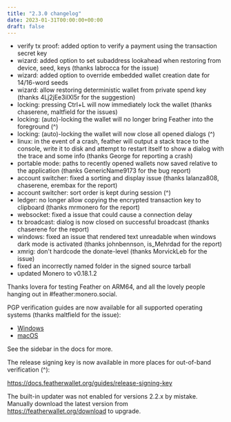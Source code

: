 ```yaml
---
title: "2.3.0 changelog"
date: 2023-01-31T00:00:00+00:00
draft: false
---
```


- verify tx proof: added option to verify a payment using the transaction secret key
- wizard: added option to set subaddress lookahead when restoring from device, seed, keys (thanks labrocca for the issue)
- wizard: added option to override embedded wallet creation date for 14/16-word seeds
- wizard: allow restoring deterministic wallet from private spend key (thanks 4Lj2jEe3ilXl5r for the suggestion)
- locking: pressing Ctrl+L will now immediately lock the wallet (thanks chaserene, maltfield for the issues)
- locking: (auto)-locking the wallet will no longer bring Feather into the foreground (^)
- locking: (auto)-locking the wallet will now close all opened dialogs (^)
- linux: in the event of a crash, feather will output a stack trace to the console, write it to disk and attempt to restart itself to show a dialog with the trace and some info (thanks George for reporting a crash)
- portable mode: paths to recently opened wallets now saved relative to the application (thanks GenericName9173 for the bug report)
- account switcher: fixed a sorting and display issue (thanks lalanza808, chaserene, erembax for the report)
- account switcher: sort order is kept during session (^)
- ledger: no longer allow copying the encrypted transaction key to clipboard (thanks mrmonero for the report)
- websocket: fixed a issue that could cause a connection delay
- tx broadcast: dialog is now closed on successful broadcast (thanks chaserene for the report)
- windows: fixed an issue that rendered text unreadable when windows dark mode is activated (thanks johnbennson, is_Mehrdad for the report)
- xmrig: don't hardcode the donate-level (thanks MorvickLeb for the issue)
- fixed an incorrectly named folder in the signed source tarball
- updated Monero to v0.18.1.2

Thanks lovera for testing Feather on ARM64, and all the lovely people hanging out in #feather:monero.social.

PGP verification guides are now available for all supported operating systems (thanks maltfield for the issue):

- [Windows](https://docs.featherwallet.org/guides/windows)
- [macOS](https://docs.featherwallet.org/guides/macos)

See the sidebar in the docs for more.

The release signing key is now available in more places for out-of-band verification (^):

https://docs.featherwallet.org/guides/release-signing-key

The built-in updater was not enabled for versions 2.2.x by mistake. Manually download the latest version from https://featherwallet.org/download to upgrade.
